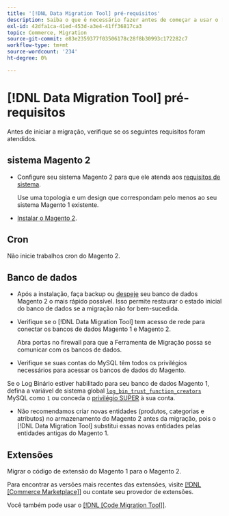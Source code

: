 ```yaml
---
title: '[!DNL Data Migration Tool] pré-requisitos'
description: Saiba o que é necessário fazer antes de começar a usar o [!DNL Data Migration Tool] para transferir dados entre o Magento 1 e o Magento 2.
exl-id: 42dfa1ca-41ed-453d-a3e4-41ff36817ca3
topic: Commerce, Migration
source-git-commit: e83e2359377f03506178c28f8b30993c172282c7
workflow-type: tm+mt
source-wordcount: '234'
ht-degree: 0%

---
```


# [!DNL Data Migration Tool] pré-requisitos

Antes de iniciar a migração, verifique se os seguintes requisitos foram atendidos.

## sistema Magento 2

* Configure seu sistema Magento 2 para que ele atenda aos [requisitos de sistema](../../installation/system-requirements.md).

  Use uma topologia e um design que correspondam pelo menos ao seu sistema Magento 1 existente.

* [Instalar o Magento 2](../../installation/overview.md).

## Cron

Não inicie trabalhos cron do Magento 2.

## Banco de dados

* Após a instalação, faça backup ou [despeje](https://dev.mysql.com/doc/refman/8.0/en/mysqldump.html) seu banco de dados Magento 2 o mais rápido possível. Isso permite restaurar o estado inicial do banco de dados se a migração não for bem-sucedida.

* Verifique se o [!DNL Data Migration Tool] tem acesso de rede para conectar os bancos de dados Magento 1 e Magento 2.

  Abra portas no firewall para que a Ferramenta de Migração possa se comunicar com os bancos de dados.

* Verifique se suas contas do MySQL têm todos os privilégios necessários para acessar os bancos de dados do Magento.

Se o Log Binário estiver habilitado para seu banco de dados Magento 1, defina a variável de sistema global [`log_bin_trust_function_creators`](https://dev.mysql.com/doc/refman/5.7/en/server-system-variables.html#sysvar_log_bin_trust_function_creators) MySQL como `1` ou conceda o [privilégio SUPER](https://dev.mysql.com/doc/refman/5.7/en/privileges-provided.html#priv_super) à sua conta.

* Não recomendamos criar novas entidades (produtos, categorias e atributos) no armazenamento do Magento 2 antes da migração, pois o [!DNL Data Migration Tool] substitui essas novas entidades pelas entidades antigas do Magento 1.

## Extensões

Migrar o código de extensão do Magento 1 para o Magento 2.

Para encontrar as versões mais recentes das extensões, visite [[!DNL [Commerce Marketplace]]](https://marketplace.magento.com/) ou contate seu provedor de extensões.

Você também pode usar o [[!DNL [Code Migration Tool]]](https://github.com/magento-commerce/code-migration/blob/develop/README.md).
